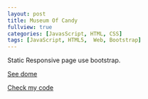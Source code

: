 ```yaml
---
layout: post
title: Museum Of Candy
fullview: true
categories: [JavasScript, HTML, CSS]
tags: [JavaScript, HTML5,  Web, Bootstrap]
---
```


Static Responsive page use bootstrap.


<a class="btn btn-default" href="http://www.siyuanzhou.com/Museum_Of_Candy/">See dome</a>

<a class="btn btn-default" href="https://github.com/zero0927/Museum_Of_Candy">Check my code</a>
